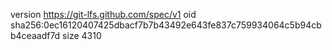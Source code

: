 version https://git-lfs.github.com/spec/v1
oid sha256:0ec16120407425dbacf7b7b43492e643fe837c759934064c5b94cbb4ceaadf7d
size 4310
